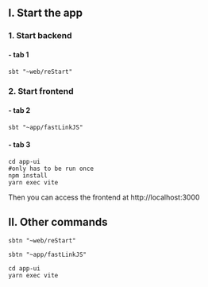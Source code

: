 ## I. Start the app

### 1. Start backend

#### - tab 1

```shell
sbt "~web/reStart"
```

### 2. Start frontend

#### - tab 2

```shell
sbt "~app/fastLinkJS"
```

#### - tab 3

```shell
cd app-ui
#only has to be run once
npm install
yarn exec vite
```

Then you can access the frontend at http://localhost:3000

## II. Other commands

```shell
sbtn "~web/reStart"

sbtn "~app/fastLinkJS"

cd app-ui
yarn exec vite

```